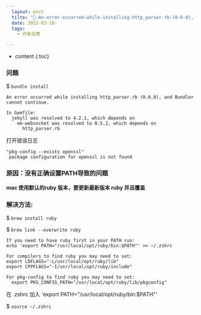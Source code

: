 ```yaml
---
  layout: post
  tilte: "🐛-An-error-occurred-while-installing-http_parser-rb-(0-6-0),-and-Bundl.md"
  date: 2022-03-16-
  tags: 
    - 开发日常

---
```



* content
{:toc}


### 问题
 $ `bundle install`

```
An error occurred while installing http_parser.rb (0.6.0), and Bundler cannot continue.

In Gemfile:
  jekyll was resolved to 4.2.1, which depends on
    em-websocket was resolved to 0.5.2, which depends on
      http_parser.rb

```
打开错误日志
```
"pkg-config --exists openssl" 
 package configuration for openssl is not found
```
 
### 原因：没有正确设置PATH导致的问题

**mac 使用默认的ruby 版本，要更新最新版本 ruby 并且覆盖**
### 解决方法:
$ `brew install ruby`

$ `brew link --overwrite ruby`

```
If you need to have ruby first in your PATH run:
echo 'export PATH="/usr/local/opt/ruby/bin:$PATH"' >> ~/.zshrc

For compilers to find ruby you may need to set:
export LDFLAGS="-L/usr/local/opt/ruby/lib"
export CPPFLAGS="-I/usr/local/opt/ruby/include"

For pkg-config to find ruby you may need to set:
  export PKG_CONFIG_PATH="/usr/local/opt/ruby/lib/pkgconfig"
```

在 .zshrc 加入 'export PATH="/usr/local/opt/ruby/bin:$PATH"'

$ `source ~/.zshrc`
